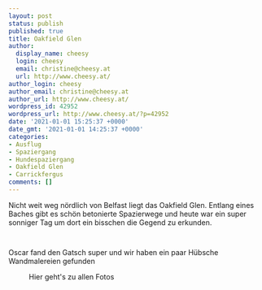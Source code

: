 ```yaml
---
layout: post
status: publish
published: true
title: Oakfield Glen
author:
  display_name: cheesy
  login: cheesy
  email: christine@cheesy.at
  url: http://www.cheesy.at/
author_login: cheesy
author_email: christine@cheesy.at
author_url: http://www.cheesy.at/
wordpress_id: 42952
wordpress_url: http://www.cheesy.at/?p=42952
date: '2021-01-01 15:25:37 +0000'
date_gmt: '2021-01-01 14:25:37 +0000'
categories:
- Ausflug
- Spaziergang
- Hundespaziergang
- Oakfield Glen
- Carrickfergus
comments: []
---
```

<!-- wp:paragraph -->
Nicht weit weg nördlich von Belfast liegt das Oakfield Glen. Entlang eines Baches gibt es schön betonierte Spazierwege und heute war ein super sonniger Tag um dort ein bisschen die Gegend zu erkunden.
<!-- /wp:paragraph -->
<!-- wp:image {"id":42940} -->
<figure class="wp-block-image"><img src="{% link _posts/2021-02-21-oakfield-glen/Oakfield-Glen-003.jpg %}" alt="" class="wp-image-42940"></figure>
<!-- /wp:image -->
<!-- wp:image {"id":42946} -->
<figure class="wp-block-image"><img src="{% link _posts/2021-02-21-oakfield-glen/Oakfield-Glen-009.jpg %}" alt="" class="wp-image-42946"></figure>
<!-- /wp:image -->
<!-- wp:paragraph -->
Oscar fand den Gatsch super und wir haben ein paar Hübsche Wandmalereien gefunden
<!-- /wp:paragraph -->
<!-- wp:image {"id":42945,"linkDestination":"custom"} -->
<figure class="wp-block-image"><a href="http://www.cheesy.at/fotos/ausfluege/2021-2/oakfield-glen/"><img src="{% link _posts/2021-02-21-oakfield-glen/Oakfield-Glen-008.jpg %}" alt="" class="wp-image-42945"></a><br>
<figcaption>Hier geht's zu allen Fotos</figcaption>
</figure>
<!-- /wp:image -->
